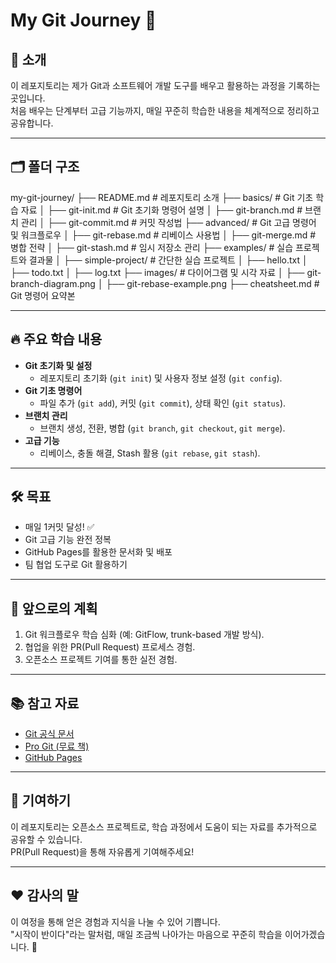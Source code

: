 # My Git Journey 🚀

## 🌟 소개
이 레포지토리는 제가 Git과 소프트웨어 개발 도구를 배우고 활용하는 과정을 기록하는 곳입니다.  
처음 배우는 단계부터 고급 기능까지, 매일 꾸준히 학습한 내용을 체계적으로 정리하고 공유합니다.

---

## 🗂️ 폴더 구조
my-git-journey/ ├── README.md # 레포지토리 소개 ├── basics/ # Git 기초 학습 자료 │ ├── git-init.md # Git 초기화 명령어 설명 │ ├── git-branch.md # 브랜치 관리 │ ├── git-commit.md # 커밋 작성법 ├── advanced/ # Git 고급 명령어 및 워크플로우 │ ├── git-rebase.md # 리베이스 사용법 │ ├── git-merge.md # 병합 전략 │ ├── git-stash.md # 임시 저장소 관리 ├── examples/ # 실습 프로젝트와 결과물 │ ├── simple-project/ # 간단한 실습 프로젝트 │ ├── hello.txt
│ ├── todo.txt
│ ├── log.txt
├── images/ # 다이어그램 및 시각 자료 │ ├── git-branch-diagram.png
│ ├── git-rebase-example.png
├── cheatsheet.md # Git 명령어 요약본


---

## 🔥 주요 학습 내용
- **Git 초기화 및 설정**
  - 레포지토리 초기화 (`git init`) 및 사용자 정보 설정 (`git config`).
- **Git 기초 명령어**
  - 파일 추가 (`git add`), 커밋 (`git commit`), 상태 확인 (`git status`).
- **브랜치 관리**
  - 브랜치 생성, 전환, 병합 (`git branch`, `git checkout`, `git merge`).
- **고급 기능**
  - 리베이스, 충돌 해결, Stash 활용 (`git rebase`, `git stash`).

---

## 🛠️ 목표
- 매일 1커밋 달성! ✅
- Git 고급 기능 완전 정복
- GitHub Pages를 활용한 문서화 및 배포
- 팀 협업 도구로 Git 활용하기

---

## 🌱 앞으로의 계획
1. Git 워크플로우 학습 심화 (예: GitFlow, trunk-based 개발 방식).
2. 협업을 위한 PR(Pull Request) 프로세스 경험.
3. 오픈소스 프로젝트 기여를 통한 실전 경험.

---

## 📚 참고 자료
- [Git 공식 문서](https://git-scm.com/doc)
- [Pro Git (무료 책)](https://git-scm.com/book/en/v2)
- [GitHub Pages](https://pages.github.com/)

---

## 🎉 기여하기
이 레포지토리는 오픈소스 프로젝트로, 학습 과정에서 도움이 되는 자료를 추가적으로 공유할 수 있습니다.  
PR(Pull Request)을 통해 자유롭게 기여해주세요!

---

## ❤️ 감사의 말
이 여정을 통해 얻은 경험과 지식을 나눌 수 있어 기쁩니다.  
"시작이 반이다"라는 말처럼, 매일 조금씩 나아가는 마음으로 꾸준히 학습을 이어가겠습니다. 🙌
